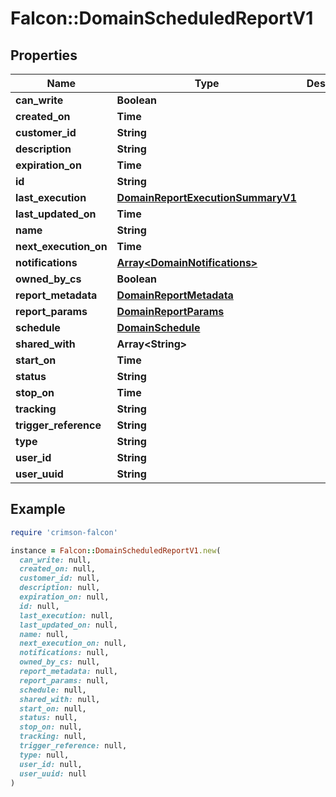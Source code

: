 # Falcon::DomainScheduledReportV1

## Properties

| Name | Type | Description | Notes |
| ---- | ---- | ----------- | ----- |
| **can_write** | **Boolean** |  | [optional] |
| **created_on** | **Time** |  |  |
| **customer_id** | **String** |  |  |
| **description** | **String** |  |  |
| **expiration_on** | **Time** |  | [optional] |
| **id** | **String** |  |  |
| **last_execution** | [**DomainReportExecutionSummaryV1**](DomainReportExecutionSummaryV1.md) |  | [optional] |
| **last_updated_on** | **Time** |  |  |
| **name** | **String** |  |  |
| **next_execution_on** | **Time** |  | [optional] |
| **notifications** | [**Array&lt;DomainNotifications&gt;**](DomainNotifications.md) |  |  |
| **owned_by_cs** | **Boolean** |  | [optional] |
| **report_metadata** | [**DomainReportMetadata**](DomainReportMetadata.md) |  | [optional] |
| **report_params** | [**DomainReportParams**](DomainReportParams.md) |  |  |
| **schedule** | [**DomainSchedule**](DomainSchedule.md) |  |  |
| **shared_with** | **Array&lt;String&gt;** |  |  |
| **start_on** | **Time** |  | [optional] |
| **status** | **String** |  |  |
| **stop_on** | **Time** |  | [optional] |
| **tracking** | **String** |  | [optional] |
| **trigger_reference** | **String** |  | [optional] |
| **type** | **String** |  |  |
| **user_id** | **String** |  |  |
| **user_uuid** | **String** |  |  |

## Example

```ruby
require 'crimson-falcon'

instance = Falcon::DomainScheduledReportV1.new(
  can_write: null,
  created_on: null,
  customer_id: null,
  description: null,
  expiration_on: null,
  id: null,
  last_execution: null,
  last_updated_on: null,
  name: null,
  next_execution_on: null,
  notifications: null,
  owned_by_cs: null,
  report_metadata: null,
  report_params: null,
  schedule: null,
  shared_with: null,
  start_on: null,
  status: null,
  stop_on: null,
  tracking: null,
  trigger_reference: null,
  type: null,
  user_id: null,
  user_uuid: null
)
```

